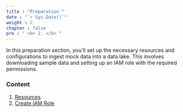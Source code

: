 ```yaml
---
title : "Preparation "
date : "`r Sys.Date()`"
weight : 2
chapter : false
pre : " <b> 2. </b> "
---
```



In this preparation section, you'll set up the necessary resources and configurations to ingest mock data into a data lake. This involves downloading sample data and setting up an IAM role with the required permissions.

### Content
  1. [Resources](2.1-resources/)
  2. [Create IAM Role](2.2-createiamrole/)